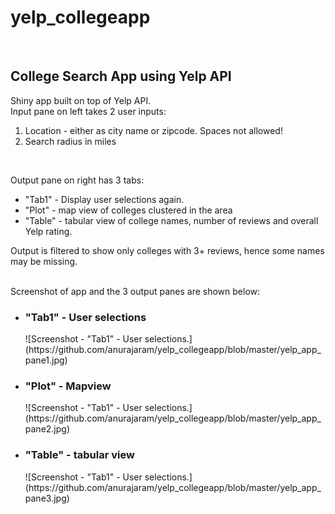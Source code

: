 # yelp_collegeapp
<br>
<h2>College Search App using Yelp API</h2>

Shiny app built on top of Yelp API. <br>
Input pane on left takes 2 user inputs: <br>
<ol>
<li>Location - either as city name or zipcode. Spaces not allowed! </li>
<li>Search radius in miles </li>
</ol><br>

Output pane on right has 3 tabs: <br>
<ul>
<li>"Tab1" - Display user selections again.</li>
<li>"Plot" - map view of colleges clustered in the area</li>
<li>"Table" - tabular view of college names, number of reviews and overall Yelp rating. </li>
</ul> Output is filtered to show only colleges with 3+ reviews, hence some names may be missing.<br><br>

Screenshot of app and the 3 output panes are shown below:
<ul>
<li><h3>"Tab1" - User selections</h3></li></ol>
![Screenshot - "Tab1" - User selections.](https://github.com/anurajaram/yelp_collegeapp/blob/master/yelp_app_pane1.jpg)

<li><h3>"Plot" - Mapview </h3></li>
![Screenshot - "Tab1" - User selections.](https://github.com/anurajaram/yelp_collegeapp/blob/master/yelp_app_pane2.jpg)

<li><h3>"Table" - tabular view </h3> </li>
![Screenshot - "Tab1" - User selections.](https://github.com/anurajaram/yelp_collegeapp/blob/master/yelp_app_pane3.jpg)
</ul>



